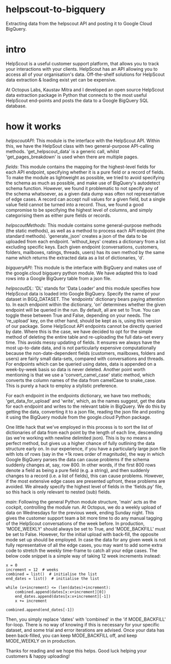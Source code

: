 # helpscout-to-bigquery
Extracting data from the helpscout API and posting it to Google Cloud BigQuery.

# intro
HelpScout is a useful customer support platform, that allows you to track your interactions with your clients. HelpScout has an API allowing you to access all of your organisation's data. Off-the-shelf solutions for HelpScout data extraction & loading exist yet can be expensive.

At Octopus Labs, Kaustav Mitra and I developed an open source HelpScout data extraction package in Python that connects to the most useful HelpScout end-points and posts the data to a Google BigQuery SQL database.

# how it works
_helpscoutAPI_: This module is the interface with the HelpScout API. Within this, we have the HelpSout class with two general-purpose API-calling methods. 'get_helpscout_data' is a generic call, whilst 'get_pages_breakdown' is used when there are multiple pages.

_fields_: This module contains the mapping for the highest-level fields for each API endpoint, specifying whether it is a pure field or a record of fields. To make the module as lightweight as possible, we tried to avoid specifying the schema as much as possible, and make use of BigQuery's autodetect schema function. However, we found it problematic to not specify any of the schema whatsoever, as a given data dump was often not representative of edge cases. A record can accept null values for a given field, but a single value field cannot be turned into a record. Thus, we found a good compromise to be specifying the highest level of columns, and simply categorising them as either pure fields or records.

_helpscoutMethods_: This module contains some general-purpose methods (the static methods), as well as a method to process each API endpoint (the standard methods). 'generate_json' creates a json of the data to be uploaded from each endpoint. 'without_keys' creates a dictionary from a list excluding specific keys. Each given endpoint (conversations, customers, folders, mailboxes, ratings, threads, users) has its own method by the same name which returns the extracted data as a list of dictionaries, 'd'.

_bigqueryAPI_: This module is the interface with BigQuery and makes use of the google.cloud bigquery python module. We have adapted this to load rows into a Google BigQuery table from a json file.

_helpscoutDL_: 'DL' stands for 'Data Loader' and this module specifies how HelpScout data is loaded into Google BigQuery. Specify the name of your dataset in BGQ_DATASET. The 'endpoints' dictionary bears paying attention to. In each endpoint within the dictionary, 'on' determines whether the given endpoint will be queried in the run. By default, all are set to True. You can toggle these between True and False, depending on your needs. The 're_upload' key, on the other hand, should be kept as is, using this version of our package. Some HelpScout API endpoints cannot be directly queried by date. Where this is the case, we have decided to opt for the simple method of deleting the entire table and re-uploading the full data-set every time. This avoids messy updating of fields. It ensures we always have the most up-to-date data, and is not particularly expensive computationally because the non-date-dependent fields (customers, mailboxes, folders and users) are fairly small data-sets, compared with conversations and threads. For endpoints which can be queried using dates, data is appended on a week-by-week basis so data is never deleted. Another point worth mentioning is that we use a 'convert_camel_case' static method, which converts the column names of the data from camelCase to snake_case. This is purely a hack to employ a stylistic preference.

For each endpoint in the endpoints dictionary, we have two methods; 'get_data_for_upload' and 'write', which, as the names suggest, get the data for each endpoint and writes to the relevant table in BigQuery. We do this by getting the data, converting it to a json file, reading the json file and posting it using the BigQuery module from the google.cloud Python package.

One little hack that we've employed in this process is to sort the list of dictionaries of data from each point by the length of each line, descending (as we're working with newline delimited json). This is by no means a perfect method, but gives us a higher chance of fully outlining the data structure early on. In our experience, if you have a particularly large json file with lots of rows (say in the +1k rows order of magnitude), the way in which Google BigQuery parses the data can cause problems if the schema suddenly changes at, say, row 800. In other words, if the first 800 rows denote a field as being a pure field (e.g. a string), and then suddenly changes to a record (i.e. a list of fields), this can cause problems. However, if the most extensive edge cases are presented upfront, these problems are avoided. We already specify the highest level of fields in the 'fields.py' file, so this hack is only relevant to nested (sub) fields.

_main_: Following the general Python module structure, 'main' acts as the cockpit, controlling the module run. At Octopus, we do a weekly upload of data on Wednesdays for the previous week, ending Sunday night. This gives the customer support team a bit more time to do any manual tagging of the HelpScout conversations of the week before. In production, 'MODE_WEEKLY' should always be set to True, and 'MODE_BACKFILL' must be set to False. However, for the initial upload with back-fill, the opposite mode set up should be employed. In case the data for any given week is not fully representative of all the edge cases, you may want to add some extra code to stretch the weekly time-frame to catch all your edge cases. The below code snippet is a simple way of taking 12 week increments instead:

```
x = 0
increment = 12  # weeks
combined = list()  # initialise the list
end_dates = list()  # initialise the list

while (x+increment) <= (len(dates)+increment):
    combined.append(dates[x:x+increment][0])
    end_dates.append(dates[x:x+increment][-1])
    x += increment

combined.append(end_dates[-1])
```

Then, you simply replace 'dates' with 'combined' in the 'if MODE_BACKFILL' for-loop. There is no way of knowing if this is necessary for your specific dataset, and some trial and error iterations are advised. Once your data has been back-filled, you can keep MODE_BACKFILL off, and keep MODE_WEEKLY on in production.

Thanks for reading and we hope this helps. Good luck helping your customers & happy uploading!
